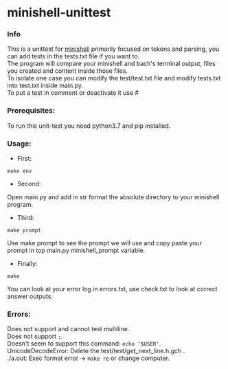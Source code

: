 # minishell-unittest

### Info
 This is a unittest for [minishell](https://github.com/artainmo/minishell) primarily focused on tokens and parsing, you can add tests in the tests.txt file if you want to.<br>
 The program will compare your minishell and bach's terminal output, files you created and content inside those files.<br>
 To isolate one case you can modify the test/test.txt file and modify tests.txt into test.txt inside main.py.<br>
 To put a test in comment or deactivate it use #

### Prerequisites:
  To run this unit-test you need python3.7 and pip installed.

### Usage:
  * First:
  ```
  make env
  ```
  * Second:
  
  Open main.py and add in str format the absolute directory to your minishell program.
  
  * Third:
  ```
  make prompt
  ```
  Use make prompt to see the prompt we will use and copy paste your prompt in top main.py minishell_prompt variable.
  
  * Finally:
  ```
  make
  ```
  You can look at your error log in errors.txt, use check.txt to look at correct answer outputs.


### Errors:
  Does not support and cannot test multiline.<br>
  Does not support `;`.<br>
  Doesn't seem to support this command: `echo '$USER'`.<br>
  UnicodeDecodeError: Delete the test/test/get_next_line.h.gch .<br>
  ./a.out: Exec format error -> `make re` or change computer.

